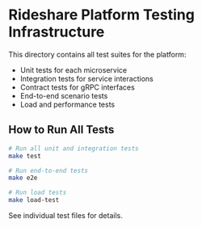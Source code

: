 # Rideshare Platform Testing Infrastructure

This directory contains all test suites for the platform:
- Unit tests for each microservice
- Integration tests for service interactions
- Contract tests for gRPC interfaces
- End-to-end scenario tests
- Load and performance tests

## How to Run All Tests

```bash
# Run all unit and integration tests
make test

# Run end-to-end tests
make e2e

# Run load tests
make load-test
```

See individual test files for details.
